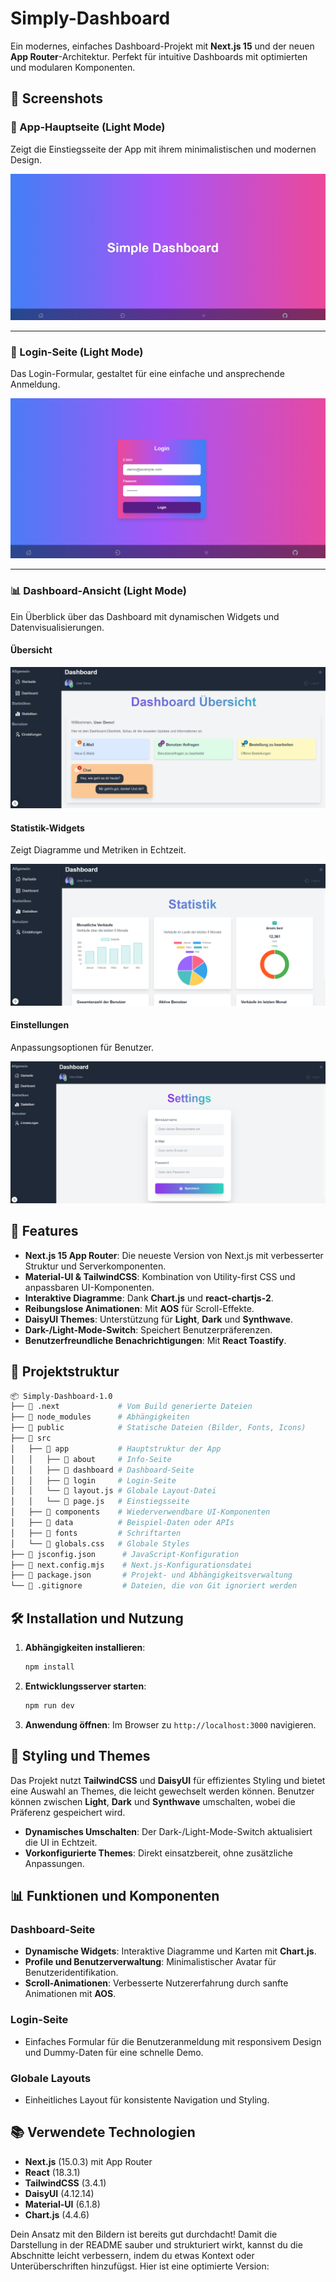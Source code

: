 # Simply-Dashboard

Ein modernes, einfaches Dashboard-Projekt mit **Next.js 15** und der neuen **App Router**-Architektur. Perfekt für intuitive Dashboards mit optimierten und modularen Komponenten.

## 📸 Screenshots

### 🌟 App-Hauptseite (Light Mode)
Zeigt die Einstiegsseite der App mit ihrem minimalistischen und modernen Design.

![APP-Page](image.png)

---

### 🔐 Login-Seite (Light Mode)
Das Login-Formular, gestaltet für eine einfache und ansprechende Anmeldung.

![Login-Page](image1.png)

---

### 📊 Dashboard-Ansicht (Light Mode)
Ein Überblick über das Dashboard mit dynamischen Widgets und Datenvisualisierungen.

#### Übersicht
![Dashboard-page](image2.png)

#### Statistik-Widgets
Zeigt Diagramme und Metriken in Echtzeit.

![Dashboard-Statistik](image3.png)

#### Einstellungen
Anpassungsoptionen für Benutzer.

![Dashboard-Einstellungen](image4.png)


## 🚀 Features

- **Next.js 15 App Router**: Die neueste Version von Next.js mit verbesserter Struktur und Serverkomponenten.
- **Material-UI & TailwindCSS**: Kombination von Utility-first CSS und anpassbaren UI-Komponenten.
- **Interaktive Diagramme**: Dank **Chart.js** und **react-chartjs-2**.
- **Reibungslose Animationen**: Mit **AOS** für Scroll-Effekte.
- **DaisyUI Themes**: Unterstützung für **Light**, **Dark** und **Synthwave**.
- **Dark-/Light-Mode-Switch**: Speichert Benutzerpräferenzen.
- **Benutzerfreundliche Benachrichtigungen**: Mit **React Toastify**.

## 📂 Projektstruktur

```bash
📦 Simply-Dashboard-1.0
├── 📁 .next             # Vom Build generierte Dateien
├── 📁 node_modules      # Abhängigkeiten
├── 📁 public            # Statische Dateien (Bilder, Fonts, Icons)
├── 📁 src
│   ├── 📁 app           # Hauptstruktur der App
│   │   ├── 📁 about     # Info-Seite
│   │   ├── 📁 dashboard # Dashboard-Seite
│   │   ├── 📁 login     # Login-Seite
│   │   └── 📄 layout.js # Globale Layout-Datei
│   │   └── 📄 page.js   # Einstiegsseite
│   ├── 📁 components    # Wiederverwendbare UI-Komponenten
│   ├── 📁 data          # Beispiel-Daten oder APIs
│   ├── 📁 fonts         # Schriftarten
│   └── 📄 globals.css   # Globale Styles
├── 📄 jsconfig.json      # JavaScript-Konfiguration
├── 📄 next.config.mjs    # Next.js-Konfigurationsdatei
├── 📄 package.json       # Projekt- und Abhängigkeitsverwaltung
└── 📄 .gitignore         # Dateien, die von Git ignoriert werden
```

## 🛠️ Installation und Nutzung

1. **Abhängigkeiten installieren**:
   ```bash
   npm install
   ```

2. **Entwicklungsserver starten**:
   ```bash
   npm run dev
   ```

3. **Anwendung öffnen**:
   Im Browser zu `http://localhost:3000` navigieren.

## 🎨 Styling und Themes

Das Projekt nutzt **TailwindCSS** und **DaisyUI** für effizientes Styling und bietet eine Auswahl an Themes, die leicht gewechselt werden können. Benutzer können zwischen **Light**, **Dark** und **Synthwave** umschalten, wobei die Präferenz gespeichert wird.

- **Dynamisches Umschalten**: Der Dark-/Light-Mode-Switch aktualisiert die UI in Echtzeit.
- **Vorkonfigurierte Themes**: Direkt einsatzbereit, ohne zusätzliche Anpassungen.

## 📊 Funktionen und Komponenten

### Dashboard-Seite
- **Dynamische Widgets**: Interaktive Diagramme und Karten mit **Chart.js**.
- **Profile und Benutzerverwaltung**: Minimalistischer Avatar für Benutzeridentifikation.
- **Scroll-Animationen**: Verbesserte Nutzererfahrung durch sanfte Animationen mit **AOS**.

### Login-Seite
- Einfaches Formular für die Benutzeranmeldung mit responsivem Design und Dummy-Daten für eine schnelle Demo.

### Globale Layouts
- Einheitliches Layout für konsistente Navigation und Styling.

## 📚 Verwendete Technologien

- **Next.js** (15.0.3) mit App Router
- **React** (18.3.1)
- **TailwindCSS** (3.4.1)
- **DaisyUI** (4.12.14)
- **Material-UI** (6.1.8)
- **Chart.js** (4.4.6)

Dein Ansatz mit den Bildern ist bereits gut durchdacht! Damit die Darstellung in der README sauber und strukturiert wirkt, kannst du die Abschnitte leicht verbessern, indem du etwas Kontext oder Unterüberschriften hinzufügst. Hier ist eine optimierte Version:

